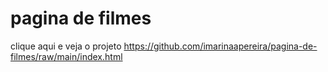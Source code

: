# pagina de filmes
 
clique aqui e veja o projeto https://github.com/imarinaapereira/pagina-de-filmes/raw/main/index.html

